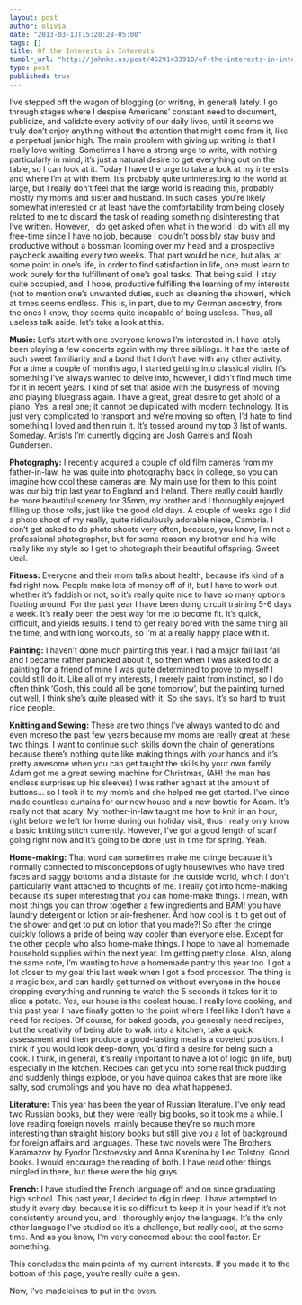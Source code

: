 ```yaml
---
layout: post
author: olivia
date: "2013-03-13T15:20:28-05:00"
tags: []
title: Of the Interests in Interests
tumblr_url: "http://jahnke.us/post/45291433910/of-the-interests-in-interests"
type: post
published: true
---
```


I’ve stepped off the wagon of blogging (or writing, in general) lately. I go through stages where I despise Americans’ constant need to document, publicize, and validate every activity of our daily lives, until it seems we truly don’t enjoy anything without the attention that might come from it, like a perpetual junior high. The main problem with giving up writing is that I really love writing. Sometimes I have a strong urge to write, with nothing particularly in mind, it’s just a natural desire to get everything out on the table, so I can look at it. Today I have the urge to take a look at my interests and where I’m at with them. It’s probably quite uninteresting to the world at large, but I really don’t feel that the large world is reading this, probably mostly my moms and sister and husband. In such cases, you’re likely somewhat interested or at least have the comfortability from being closely related to me to discard the task of reading something disinteresting that I’ve written. However, I do get asked often what in the world I do with all my free-time since I have no job, because I couldn’t possibly stay busy and productive without a bossman looming over my head and a prospective paycheck awaiting every two weeks. That part would be nice, but alas, at some point in one’s life, in order to find satisfaction in life, one must learn to work purely for the fulfillment of one’s goal tasks. That being said, I stay quite occupied, and, I hope, productive fulfilling the learning of my interests (not to mention one’s unwanted duties, such as cleaning the shower), which at times seems endless. This is, in part, due to my German ancestry, from the ones I know, they seems quite incapable of being useless. Thus, all useless talk aside, let’s take a look at this.

**Music:** Let’s start with one everyone knows I’m interested in. I have lately been playing a few concerts again with my three siblings. It has the taste of such sweet familiarity and a bond that I don’t have with any other activity. For a time a couple of months ago, I started getting into classical violin. It’s something I’ve always wanted to delve into, however, I didn’t find much time for it in recent years. I kind of set that aside with the busyness of moving and playing bluegrass again. I have a great, great desire to get ahold of a piano. Yes, a real one; it cannot be duplicated with modern technology. It is just very complicated to transport and we’re moving so often, I’d hate to find something I loved and then ruin it. It’s tossed around my top 3 list of wants. Someday. Artists I’m currently digging are Josh Garrels and Noah Gundersen. 

**Photography:** I recently acquired a couple of old film cameras from my father-in-law, he was quite into photography back in college, so you can imagine how cool these cameras are. My main use for them to this point was our big trip last year to England and Ireland. There really could hardly be more beautiful scenery for 35mm, my brother and I thoroughly enjoyed filling up those rolls, just like the good old days. A couple of weeks ago I did a photo shoot of my really, quite ridiculously adorable niece, Cambria. I don’t get asked to do photo shoots very often, because, you know, I’m not a professional photographer, but for some reason my brother and his wife really like my style so I get to photograph their beautiful offspring. Sweet deal.

**Fitness:** Everyone and their mom talks about health, because it’s kind of a fad right now. People make lots of money off of it, but I have to work out whether it’s faddish or not, so it’s really quite nice to have so many options floating around. For the past year I have been doing circuit training 5-6 days a week. It’s really been the best way for me to become fit. It’s quick, difficult, and yields results. I tend to get really bored with the same thing all the time, and with long workouts, so I’m at a really happy place with it. 

**Painting:** I haven’t done much painting this year. I had a major fail last fall and I became rather panicked about it, so then when I was asked to do a painting for a friend of mine I was quite determined to prove to myself I could still do it. Like all of my interests, I merely paint from instinct, so I do often think ‘Gosh, this could all be gone tomorrow’, but the painting turned out well, I think she’s quite pleased with it. So she says. It’s so hard to trust nice people. 

**Knitting and Sewing:** These are two things I’ve always wanted to do and even moreso the past few years because my moms are really great at these two things. I want to continue such skills down the chain of generations because there’s nothing quite like making things with your hands and it’s pretty awesome when you can get taught the skills by your own family. Adam got me a great sewing machine for Christmas, (AH! the man has endless surprises up his sleeves) I was rather aghast at the amount of buttons… so I took it to my mom’s and she helped me get started. I’ve since made countless curtains for our new house and a new bowtie for Adam. It’s really not that scary. My mother-in-law taught me how to knit in an hour, right before we left for home during our holiday visit, thus I really only know a basic knitting stitch currently. However, I’ve got a good length of scarf going right now and it’s going to be done just in time for spring. Yeah. 

**Home-making:** That word can sometimes make me cringe because it’s normally connected to misconceptions of ugly housewives who have tired faces and saggy bottoms and a distaste for the outside world, which I don’t particularly want attached to thoughts of me. I really got into home-making because it’s super interesting that you can home-make things. I mean, with most things you can throw together a few ingredients and BAM! you have laundry detergent or lotion or air-freshener. And how cool is it to get out of the shower and get to put on lotion that you made?! So after the cringe quickly follows a pride of being way cooler than everyone else. Except for the other people who also home-make things. I hope to have all homemade household supplies within the next year. I’m getting pretty close. Also, along the same note, I’m wanting to have a homemade pantry this year too. I got a lot closer to my goal this last week when I got a food processor. The thing is a magic box, and can hardly get turned on without everyone in the house dropping everything and running to watch the 5 seconds it takes for it to slice a potato. Yes, our house is the coolest house. I really love cooking, and this past year I have finally gotten to the point where I feel like I don’t have a need for recipes. Of course, for baked goods, you generally need recipes, but the creativity of being able to walk into a kitchen, take a quick assessment and then produce a good-tasting meal is a coveted position. I think if you would look deep-down, you’d find a desire for being such a cook. I think, in general, it’s really important to have a lot of logic (in life, but) especially in the kitchen. Recipes can get you into some real thick pudding and suddenly things explode, or you have quinoa cakes that are more like salty, sod crumblings and you have no idea what happened. 

**Literature:** This year has been the year of Russian literature. I’ve only read two Russian books, but they were really big books, so it took me a while. I love reading foreign novels, mainly because they’re so much more interesting than straight history books but still give you a lot of background for foreign affairs and languages. These two novels were The Brothers Karamazov by Fyodor Dostoevsky and Anna Karenina by Leo Tolstoy. Good books. I would encourage the reading of both. I have read other things mingled in there, but these were the big guys.

**French:** I have studied the French language off and on since graduating high school. This past year, I decided to dig in deep. I have attempted to study it every day, because it is so difficult to keep it in your head if it’s not consistently around you, and I thoroughly enjoy the language. It’s the only other language I’ve studied so it’s a challenge, but really cool, at the same time. And as you know, I’m very concerned about the cool factor. Er something. 

This concludes the main points of my current interests. If you made it to the bottom of this page, you’re really quite a gem. 

Now, I’ve madeleines to put in the oven.